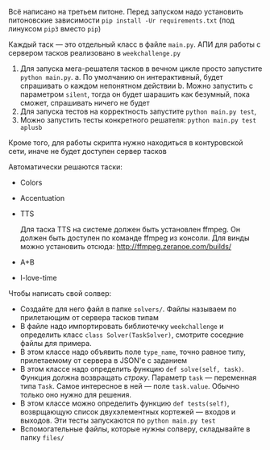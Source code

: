 Всё написано на третьем питоне. Перед запуском надо установить питоновские зависимости
    `pip install -Ur requirements.txt` (под линуксом `pip3` вместо `pip`)

Каждый таск — это отдельный класс в файле `main.py`. 
АПИ для работы с сервером тасков реализовано в `weekchallenge.py`

1. Для запуска мега-решателя тасков в вечном цикле просто запустите `python main.py`.
    a. По умолчанию он интерактивный, будет спрашивать о каждом непонятном действии
    b. Можно запустить с параметром `silent`, тогда он будет шарашить как безумный, пока сможет, спрашивать ничего не будет
1. Для запуска тестов на корректность запустите `python main.py test`, 
1. Можно запустить тесты конкретного решателя: `python main.py test aplusb`


Кроме того, для работы скрипта нужно находиться в контуровской сети, иначе не будет доступен сервер тасков

Автоматически решаются таски:

* Colors
* Accentuation
* TTS
    
    Для таска TTS на системе должен быть установлен ffmpeg. Он должен быть доступен по команде ffmpeg из консоли. Для винды можно установить отсюда: http://ffmpeg.zeranoe.com/builds/

* A+B
* I-love-time


Чтобы написать свой солвер:

* Создайте для него файл в папке `solvers/`. Файлы называем по прилетающим от сервера тасков типам
* В файле надо импортировать библиотечку `weekchallenge` и определить класс `class Solver(TaskSolver)`, смотрите соседние файлы для примера.
* В этом классе надо объявить поле `type_name`, точно равное типу, прилетаемому от сервера в JSON'е с заданием
* В этом классе надо определить функцию `def solve(self, task)`. Функция должна возвращать *строку*. Параметр `task` — переменная типа `Task`. Самое интересное в ней — поле `task.value`. Обычно только оно нужно для решения.
* В этом классе можно определить функцию `def tests(self)`, возврщающую список двухэлементных кортежей — входов и выходов. Эти тесты запускаются по `python main.py test`
* Вспомогательные файлы, которые нужны солверу, складывайте в папку `files/`
